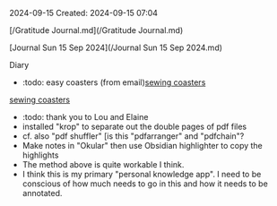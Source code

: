 2024-09-15
Created: 2024-09-15 07:04

[/Gratitude Journal.md](/Gratitude Journal.md)

[Journal Sun 15 Sep 2024](/Journal Sun 15 Sep 2024.md) 

Diary 
- :todo: easy coasters (from email)[sewing coasters](https://www.applegreencottage.com/diy-coasters/?utm_source=convertkit&utm_medium=email&utm_campaign=+%F0%9F%98%8A+And+THIS+Easy+WORKAROUND%21+%E2%9C%82%EF%B8%8F+-+6950327&sh_kit=1fa531cc0b7041764ed755ddf170671d0527b8e1b9e7ebd7131ef8427f7384e1)

[sewing coasters](https://www.applegreencottage.com/diy-coasters/?utm_source=convertkit&utm_medium=email&utm_campaign=+%F0%9F%98%8A+And+THIS+Easy+WORKAROUND%21+%E2%9C%82%EF%B8%8F+-+6950327&sh_kit=1fa531cc0b7041764ed755ddf170671d0527b8e1b9e7ebd7131ef8427f7384e1)

- :todo: thank you to Lou and Elaine
- installed "krop" to separate out the double pages of pdf files
- cf. also "pdf shuffler" [is this "pdfarranger" and "pdfchain"?
- Make notes in "Okular" then use Obsidian highlighter to copy the highlights
- The method above is quite workable I think. 
- I think this is my primary "personal knowledge app". I need to be conscious of how much needs to go in this and how it needs to be annotated.
